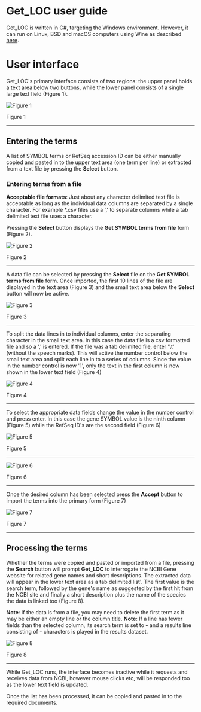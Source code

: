 # Get_LOC user guide

Get_LOC is written in C#, targeting the Windows environment. However, it can run on Linux, BSD and macOS computers using Wine as described [here](https://github.com/msjimc/RunningWindowsProgramsOnLinux). 

# User interface
Get_LOC's primary interface consists of two regions: the upper panel holds a text area below two buttons, while the lower panel consists of a single large text field (Figure 1).

![Figure 1](images/figure1.jpg)

Figure 1

<hr />

## Entering the terms

A list of SYMBOL terms or RefSeq accession ID can be either manually copied and pasted in to the upper text area (one term per line) or extracted from a text file by pressing the **Select** button. 

### Entering terms from a file

**Acceptable file formats**:
Just about any character delimited text file is acceptable as long as the individual data columns are separated by a single character. For example *.csv files use a ',' to separate columns while a tab delimited text file uses a <tab> character.   

Pressing the **Select** button displays the **Get SYMBOL terms from file** form (Figure 2).  

![Figure 2](images/figure2.jpg)

Figure 2

<hr />

A data file can be selected by pressing the **Select** file on the **Get SYMBOL terms from file** form. Once imported, the first 10 lines of the file are displayed in the text area (Figure 3) and the small text area below the **Select** button will now be active.

![Figure 3](images/figure3.jpg)

Figure 3

<hr />

To split the data lines in to individual columns, enter the separating character in the small text area. In this case the data file is a csv formatted file and so a ',' is entered. If the file was a tab delimited file, enter '\t' (without the speech marks). This will active the number control below the small text area and split each line in to a series of columns. Since the value in the number control is now '1', only the text in the first column is now shown in the lower text field (Figure 4)

![Figure 4](images/figure4.jpg)

Figure 4

<hr />

To select the appropriate data fields change the value in the number control and press enter. In this case the gene SYMBOL value is the ninth column (Figure 5) while the RefSeq ID's are the second field (Figure 6)

![Figure 5](images/figure5.jpg)

Figure 5

<hr />

![Figure 6](images/figure6.jpg)

Figure 6

<hr />

Once the desired column has been selected press the **Accept** button to import the terms into the primary form (Figure 7)

![Figure 7](images/figure7.jpg)

Figure 7

<hr />

## Processing the terms

Whether the terms were copied and pasted or imported from a file, pressing the **Search** button will prompt **Get_LOC** to interrogate the NCBI Gene website for related gene names and short descriptions. The extracted data will appear in the lower text area as a tab delimited list'. The first value is the search term, followed by the gene's name as suggested by the first hit from the NCBI site and finally a short description plus the name of the species the data is linked too (Figure 8).

**Note**: If the data is from a file, you may need to delete the first term as it may be either an empty line or the column title. 
**Note**: If a line has fewer fields than the selected column, its search term is set to **-** and a results line consisting of **-** characters is played in the results dataset.

![Figure 8](images/figure8.jpg)

Figure 8

<hr />

While Get_LOC runs, the interface becomes inactive while it requests and receives data from NCBI, however mouse clicks etc, will be responded too as the lower text field is updated.

Once the list has been processed, it can be copied and pasted in to the required documents.
